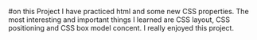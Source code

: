 #on this Project I have practiced html and some new CSS properties. The most interesting and important things I learned are CSS layout, CSS positioning and CSS box model concent. I really enjoyed this project.
